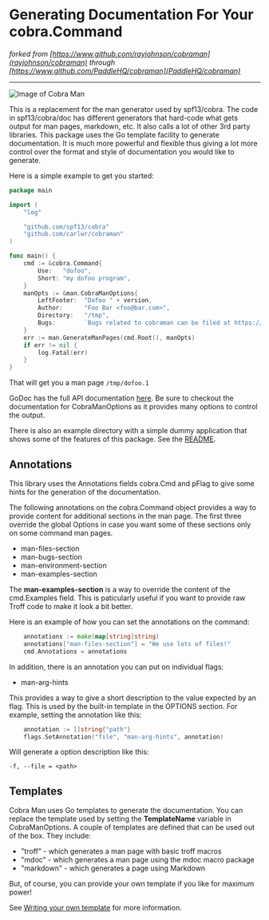 # Generating Documentation For Your cobra.Command

_forked from [https://www.github.com/rayjohnson/cobraman](rayjohnson/cobraman) through [https://www.github.com/PaddleHQ/cobraman](PaddleHQ/cobraman)_

---

![Image of Cobra Man](https://raw.githubusercontent.com/rayjohnson/cobraman/master/cobra-man.jpeg)

This is a replacement for the man generator used by spf13/cobra.  The code in spf13/cobra/doc has different generators that hard-code what gets output for man pages, markdown, etc.  It
also calls a lot of other 3rd party libraries.  This package uses the Go template facility
to generate documentation.  It is much more powerful and flexible thus giving a lot more
control over the format and style of documentation you would like to generate.

Here is a simple example to get you started:

```go
package main

import (
	"log"

	"github.com/spf13/cobra"
	"github.com/carlwr/cobraman"
)

func main() {
	cmd := &cobra.Command{
		Use:   "dofoo",
		Short: "my dofoo program",
	}
	manOpts := &man.CobraManOptions{
		LeftFooter:  "Dofoo " + version,
		Author:      "Foo Bar <foo@bar.com>",
		Directory:   "/tmp",
		Bugs:        `Bugs related to cobraman can be filed at https://github.com/carlwr/cobraman`,
	}
	err := man.GenerateManPages(cmd.Root(), manOpts)
	if err != nil {
		log.Fatal(err)
	}
}
```

That will get you a man page `/tmp/dofoo.1`

GoDoc has the full API documentation [here](https://godoc.org/github.com/carlwr/cobraman).  Be sure to checkout the documentation for CobraManOptions as it provides many options to control the output.

There is also an example directory with a simple dummy application that shows some of the features of this package.  See the [README](example/README.md).

## Annotations

This library uses the Annotations fields cobra.Cmd and pFlag to give some hints for the
generation of the documentation.

The following annotations on the cobra.Command object provides a way to provide content
for additional sections in the man page.  The first three override the global Options in 
case you want some of these sections only on some command man pages.
* man-files-section
* man-bugs-section
* man-environment-section
* man-examples-section

The **man-examples-section** is a way to override the content of the cmd.Examples field.
This is paticularly useful if you want to provide raw Troff code to make it look a bit 
better.

Here is an example of how you can set the annotations on the command:
```go
	annotations := make(map[string]string)
	annotations["man-files-section"] = "We use lots of files!"
	cmd.Annotations = annotations
```

In addition, there is an annotation you can put on individual flags:
* man-arg-hints

This provides a way to give a short description to the value expected by an flag.  This
is used by the built-in template in the OPTIONS section.  For example, setting the
annotation like this:
```go
	annotation := []string{"path"}
	flags.SetAnnotation("file", "man-arg-hints", annotation)
```

Will generate a option description like this:
```
-f, --file = <path>
```

## Templates

Cobra Man uses Go templates to generate the documentation.  You can replace the template used by setting the **TemplateName** variable in CobraManOptions.  A couple of templates are defined that can be used out of the box.  They include:

* "troff" - which generates a man page with basic troff macros
* "mdoc" - which generates a man page using the mdoc macro package
* "markdown" - which generates a page using Markdown

But, of course, you can provide your own template if you like for maximum power!

See [Writing your own template](WRITING_A_TEMPLATE.md) for more information.



